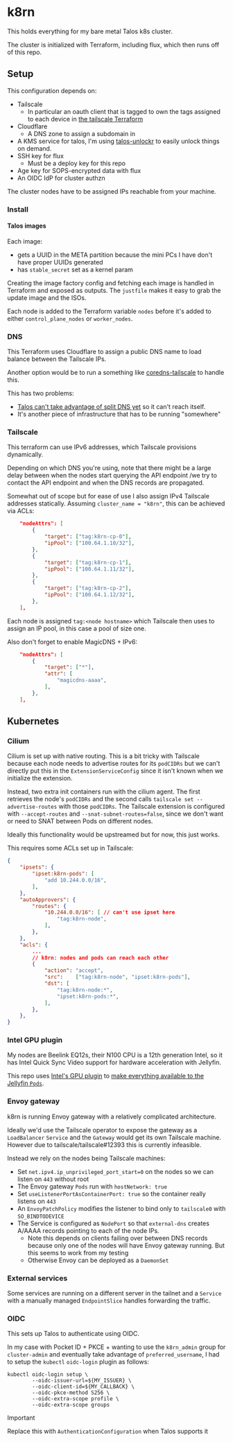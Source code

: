 # k8rn

This holds everything for my bare metal Talos k8s cluster.

The cluster is initialized with Terraform, including flux, which then runs off of this repo.

## Setup

This configuration depends on:

- Tailscale
  - In particular an oauth client that is tagged to own the tags assigned to each device in
    [the tailscale Terraform](./infra/tailscale.tf)
- Cloudflare
  - A DNS zone to assign a subdomain in
- A KMS service for talos, I'm using [talos-unlockr](https://github.com/michaelbeaumont/talos-unlockr) to easily unlock things on demand.
- SSH key for flux
  - Must be a deploy key for this repo
- Age key for SOPS-encrypted data with flux
- An OIDC IdP for cluster authzn

The cluster nodes have to be assigned IPs reachable from your machine.

### Install

#### Talos images

Each image:

- gets a UUID in the META partition because the mini PCs I have don't have proper UUIDs generated
- has `stable_secret` set as a kernel param

Creating the image factory config and fetching each image is handled in
Terraform and exposed as outputs. The `justfile` makes it easy to grab the
update image and the ISOs.

Each node is added to the Terraform variable `nodes` before it's added to either
`control_plane_nodes` or `worker_nodes`.

### DNS

This Terraform uses Cloudflare to assign a public DNS name to load balance
between the Tailscale IPs.

Another option would be to run a something like
[coredns-tailscale](https://github.com/damomurf/coredns-tailscale) to handle
this.

This has two problems:

- [Talos can't take advantage of split DNS yet](https://github.com/siderolabs/talos/issues/7287)
  so it can't reach itself.
- It's another piece of infrastructure that has to be running "somewhere"

### Tailscale

This terraform can use IPv6 addresses, which Tailscale provisions dynamically.

Depending on which DNS you're using, note that there might be a
large delay between when the nodes start querying the API endpoint
/we try to contact the API endpoint and when the DNS records are propagated.

Somewhat out of scope but for ease of use I also assign IPv4 Tailscale addresses
statically.
Assuming `cluster_name = "k8rn"`, this can be achieved via ACLs:

```json
    "nodeAttrs": [
        {
            "target": ["tag:k8rn-cp-0"],
            "ipPool": ["100.64.1.10/32"],
        },
        {
            "target": ["tag:k8rn-cp-1"],
            "ipPool": ["100.64.1.11/32"],
        },
        {
            "target": ["tag:k8rn-cp-2"],
            "ipPool": ["100.64.1.12/32"],
        },
    ],
```

Each node is assigned `tag:<node hostname>` which Tailscale then uses to assign an IP pool,
in this case a pool of size one.

Also don't forget to enable MagicDNS + IPv6:

```json
	"nodeAttrs": [
		{
			"target": ["*"],
			"attr": [
				"magicdns-aaaa",
			],
		},
    ],
```

## Kubernetes

### Cilium

Cilium is set up with native routing. This is a bit tricky with Tailscale
because each node needs to advertise routes for its `podCIDRs` but we can't
directly put this in the `ExtensionServiceConfig` since it isn't known when
we initialize the extension.

Instead, two extra init containers run with the cilium agent.
The first retrieves the node's `podCIDRs` and the second calls
`tailscale set --advertise-routes` with those `podCIDRs`.
The Tailscale extension is configured with `--accept-routes`
and `--snat-subnet-routes=false`,
since we don't want or need to SNAT between Pods on different nodes.

Ideally this functionality would be upstreamed but for now, this just works.

This requires some ACLs set up in Tailscale:

```json
{
    "ipsets": {
        "ipset:k8rn-pods": [
            "add 10.244.0.0/16",
        ],
    },
    "autoApprovers": {
        "routes": {
            "10.244.0.0/16": [ // can't use ipset here
                "tag:k8rn-node",
            ],
        },
    },
    "acls": {
        ...
        // k8rn: nodes and pods can reach each other
        {
            "action": "accept",
            "src":    ["tag:k8rn-node", "ipset:k8rn-pods"],
            "dst": [
                "tag:k8rn-node:*",
                "ipset:k8rn-pods:*",
            ],
        },
    },
}
```

### Intel GPU plugin

My nodes are Beelink EQ12s, their N100 CPU is a 12th generation Intel,
so it has Intel Quick Sync Video support for hardware acceleration with Jellyfin.

This repo uses
[Intel's GPU plugin](https://github.com/intel/intel-device-plugins-for-kubernetes/blob/main/cmd/gpu_plugin/README.md)
to [make everything available to the Jellyfin `Pods`](./k8s/base/gpu).

### Envoy gateway

k8rn is running Envoy gateway with a relatively complicated architecture.

Ideally we'd use the Tailscale operator to expose the gateway as a `LoadBalancer` `Service`
and the `Gateway` would get its own Tailscale machine.
However due to tailscale/tailscale#12393 this is currently infeasible.

Instead we rely on the nodes being Tailscale machines:

- Set `net.ipv4.ip_unprivileged_port_start=0` on the nodes so we can listen on `443` without root
- The Envoy gateway `Pods` run with `hostNetwork: true`
- Set `useListenerPortAsContainerPort: true` so the container really listens on `443`
- An `EnvoyPatchPolicy` modifies the listener to bind only to `tailscale0` with `SO_BINDTODEVICE`
- The Service is configured as `NodePort` so that `external-dns` creates A/AAAA records pointing to each of the node IPs.
  - Note this depends on clients failing over between DNS records because only one of the nodes will
    have Envoy gateway running. But this seems to work from my testing
  - Otherwise Envoy can be deployed as a `DaemonSet`

### External services

Some services are running on a different server in the tailnet and a `Service`
with a manually managed `EndpointSlice` handles forwarding the traffic.

### OIDC

This sets up Talos to authenticate using OIDC.

In my case with Pocket ID + PKCE + wanting to use the `k8rn_admin` group for `cluster-admin`
and eventually take advantage of `preferred_username`,
I had to setup the `kubectl` `oidc-login` plugin as follows:

```
kubectl oidc-login setup \
        --oidc-issuer-url=${MY_ISSUER} \
        --oidc-client-id=${MY_CALLBACK} \
        --oidc-pkce-method S256 \
        --oidc-extra-scope profile \
        --oidc-extra-scope groups
```

> [!IMPORTANT]
> Replace this with `AuthenticationConfiguration` when Talos supports it
